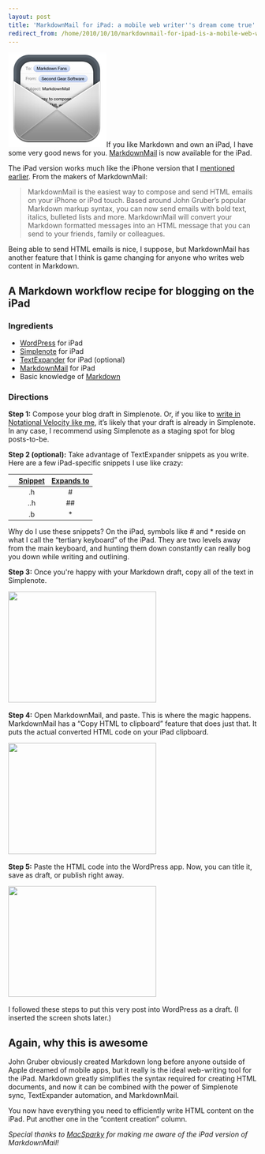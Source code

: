 ```yaml
---
layout: post
title: 'MarkdownMail for iPad: a mobile web writer''s dream come true'
redirect_from: /home/2010/10/10/markdownmail-for-ipad-is-a-mobile-web-writers-dream-come-true/index.html
---
```

<p style="text-align: left;"><a href="/img/MarkdownMail-icon-pe.png"><img class="size-full wp-image-1761 aligncenter" title="MarkdownMail-icon-pe" src="/img/MarkdownMail-icon-pe.png" alt="" width="199" height="192" /></a>If you like Markdown and own an iPad, I have some very good news for you.  <a href="http://itunes.apple.com/us/app/markdownmail-send-html-email/id390094543?mt=8">MarkdownMail</a> is now available for the iPad.</p>
<p style="text-align: left;">The iPad version works much like the iPhone version that I <a href="http://www.practicallyefficient.com/2010/09/09/markdownmail/">mentioned earlier</a>.  From the makers of MarkdownMail:</p>
<blockquote><p>MarkdownMail is the easiest way to compose and send HTML emails on your iPhone or iPod touch. Based around John Gruber’s popular Markdown markup syntax, you can now send emails with bold text, italics, bulleted lists and more. MarkdownMail will convert your Markdown formatted messages into an HTML message that you can send to your friends, family or colleagues.</p></blockquote>
<p>Being able to send HTML emails is nice, I suppose, but MarkdownMail has another feature that I think is game changing for anyone who writes web content in Markdown.</p>
<h2>A Markdown workflow recipe for blogging on the iPad</h2>
<h3>Ingredients</h3>
<ul>
<li><a href="http://itunes.apple.com/us/app/wordpress/id335703880?mt=8">WordPress</a> for iPad</li>
<li><a href="http://itunes.apple.com/us/app/simplenote/id289429962?mt=8">Simplenote</a> for iPad</li>
<li><a href="http://itunes.apple.com/us/app/textexpander/id326180690?mt=8">TextExpander</a> for iPad (optional)</li>
<li><a href="http://itunes.apple.com/us/app/markdownmail-send-html-email/id390094543?mt=8">MarkdownMail</a> for iPad</li>
<li>Basic knowledge of <a href="http://daringfireball.net/projects/markdown/">Markdown</a></li>
</ul>
<h3>Directions</h3>
<p><strong>Step 1:</strong> Compose your blog draft in Simplenote. Or, if you like to <a href="http://www.practicallyefficient.com/2010/09/29/a-call-for-folks-interested-in-working-on-notational-velocity/">write in Notational Velocity like me</a>, it’s likely that your draft is already in Simplenote. In any case, I recommend using Simplenote as a staging spot for blog posts-to-be.</p>
<p><strong>Step 2 (optional):</strong> Take advantage of TextExpander snippets as you write. Here are a few iPad-specific snippets I use like crazy:</p>
<table>
<thead>
<tr>
<th></th>
<th align="center"><span style="text-decoration: underline;">Snippet</span></th>
<th align="center"><span style="text-decoration: underline;">Expands to</span></th>
</tr>
</thead>
<tbody>
<tr>
<td></td>
<td align="center">.h</td>
<td align="center">#</td>
</tr>
<tr>
<td></td>
<td align="center">..h</td>
<td align="center">##</td>
</tr>
<tr>
<td></td>
<td align="center">.b</td>
<td align="center">*</td>
</tr>
</tbody>
</table>
<p>Why do I use these snippets? On the iPad, symbols like # and * reside on what I call the “tertiary keyboard” of the iPad. They are two levels away from the main keyboard, and hunting them down constantly can really bog you down while writing and outlining.</p>
<p><strong>Step 3:</strong> Once you're happy with your Markdown draft, copy all of the text in Simplenote.</p>
<p><a href="/img/Simplenote-copy-pe.png"><img class="aligncenter size-medium wp-image-1744" title="Simplenote-copy-pe" src="/img/Simplenote-copy-pe-300x225.png" alt="" width="300" height="225" /></a></p>
<p><strong>Step 4:</strong> Open MarkdownMail, and paste.  This is where the magic happens.  MarkdownMail has a “Copy HTML to clipboard” feature that does just that. It puts the actual converted HTML code on your iPad clipboard.</p>
<p><a href="/img/MarkdownMail-pe.png"><img class="aligncenter size-medium wp-image-1750" title="MarkdownMail-pe" src="/img/MarkdownMail-pe-300x225.png" alt="" width="300" height="225" /></a></p>
<p><strong>Step 5:</strong> Paste the HTML code into the WordPress app.  Now, you can title it, save as draft, or publish right away.</p>
<p><a href="/img/WordPress-app-pe.png"><img class="aligncenter size-medium wp-image-1755" title="WordPress-app-pe" src="/img/WordPress-app-pe-300x224.png" alt="" width="300" height="224" /></a></p>
<p>I followed these steps to put this very post into WordPress as a draft. (I inserted the screen shots later.)</p>
<h2>Again, why this is awesome</h2>
<p>John Gruber obviously created Markdown long before anyone outside of Apple dreamed of mobile apps, but it really is the ideal web-writing tool for the iPad. Markdown greatly simplifies the syntax required for creating HTML documents, and now it can be combined with the power of Simplenote sync, TextExpander automation, and MarkdownMail.</p>
<p>You now have everything you need to efficiently write HTML content on the iPad. Put another one in the “content creation” column.</p>
<p><em>Special thanks to <a href="http://www.macsparky.com/blog/2010/10/7/markdownmail-20.html">MacSparky</a> for making me aware of the iPad version of MarkdownMail!</em></p>
